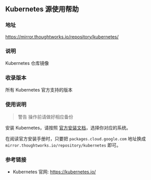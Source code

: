## Kubernetes 源使用帮助


### 地址

https://mirror.thoughtworks.io/repository/kubernetes/

### 说明

Kubernetes 仓库镜像

### 收录版本

所有 Kubernetes 官方支持的版本

### 使用说明

> 警告 操作前请做好相应备份

安装 Kubernetes，请按照 [官方安装文档](https://kubernetes.io/docs/setup/independent/install-kubeadm/)，选择你对应的系统。

在阅读官方安装手册时，只要把 ``packages.cloud.google.com`` 地址换成 ``mirror.thoughtworks.io/repository/kubernetes`` 即可。

### 参考链接

- Kubernetes 官网: https://kubernetes.io/
